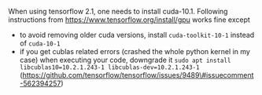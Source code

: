 When using tensorflow 2.1, one needs to install cuda-10.1. Following instructions from https://www.tensorflow.org/install/gpu works fine except

-   to avoid removing older cuda versions, install `cuda-toolkit-10-1` instead of `cuda-10-1`
-   if you get cublas related errors (crashed the whole python kernel in my case) when executing your code, downgrade it `sudo apt install libcublas10=10.2.1.243-1 libcublas-dev=10.2.1.243-1` (https://github.com/tensorflow/tensorflow/issues/9489\#issuecomment-562394257)
